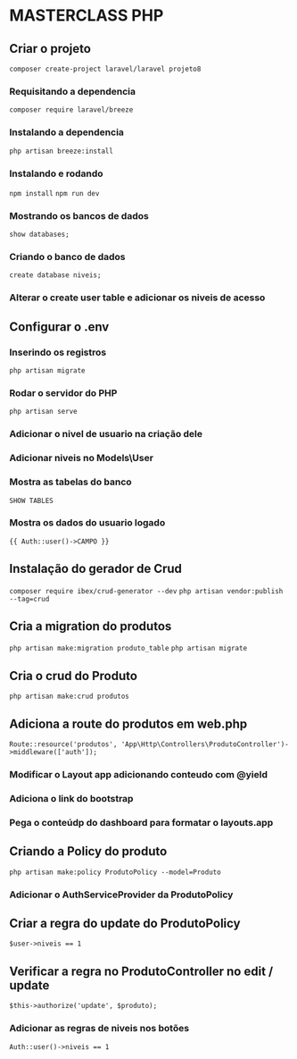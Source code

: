 # MASTERCLASS PHP

## Criar o projeto
``composer create-project laravel/laravel projeto8``

### Requisitando a dependencia 
``composer require laravel/breeze``

### Instalando a dependencia 
``php artisan breeze:install``

### Instalando e rodando
``npm install``
``npm run dev``

### Mostrando os bancos de dados
``show databases;``

### Criando o banco de dados
``create database niveis;``

### Alterar o create user table e adicionar os niveis de acesso

## Configurar o .env

### Inserindo os registros
``php artisan migrate``

### Rodar o servidor do PHP
``php artisan serve``

### Adicionar o nivel de usuario na criação dele
### Adicionar niveis no Models\User
### Mostra as tabelas do banco
``SHOW TABLES``

### Mostra os dados do usuario logado
``{{ Auth::user()->CAMPO }}``

## Instalação do gerador de Crud
``composer require ibex/crud-generator --dev``
``php artisan vendor:publish --tag=crud``

## Cria a migration do produtos
``php artisan make:migration produto_table``
``php artisan migrate``

## Cria o crud do Produto
``php artisan make:crud produtos``

## Adiciona a route do produtos em web.php
``Route::resource('produtos', 'App\Http\Controllers\ProdutoController')->middleware(['auth']);``

### Modificar o Layout app adicionando conteudo com @yield

### Adiciona o link do bootstrap

### Pega o conteúdp do dashboard para formatar o layouts.app

## Criando a Policy do produto
``php artisan make:policy ProdutoPolicy --model=Produto``

### Adicionar o AuthServiceProvider da ProdutoPolicy

## Criar a regra do update do ProdutoPolicy
``$user->niveis == 1``

## Verificar a regra no ProdutoController no edit / update
``$this->authorize('update', $produto);``

### Adicionar as regras de niveis nos botões
``Auth::user()->niveis == 1``